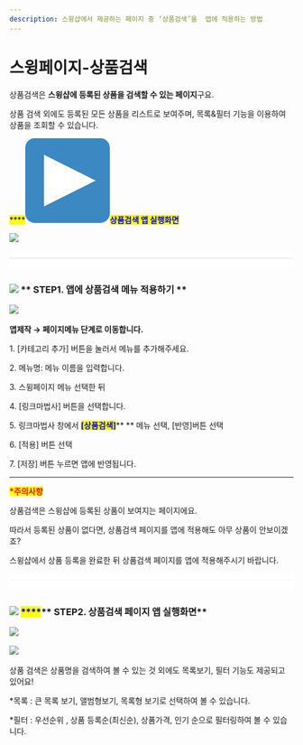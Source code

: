 ```yaml
---
description: 스윙샵에서 제공하는 페이지 중 ‘상품검색’을  앱에 적용하는 방법
---
```


# 스윙페이지-상품검색

상품검색은 **스윙샵에 등록된 상품을 검색할 수 있는 페이지**구요.

상품 검색 외에도 등록된 모든 상품을 리스트로 보여주며, 목록&필터 기능을 이용하여 상품을 조회할 수 있습니다.&#x20;

<mark style="color:blue;">****</mark><img src="../../.gitbook/assets/image (3) (1).png" alt="" data-size="line"><mark style="color:blue;">**상품검색 앱 실행화면**</mark>

![](https://wp.swing2app.co.kr/wp-content/uploads/2021/02/%EC%83%81%ED%92%88%EA%B2%80%EC%83%89.png)

![](<../../.gitbook/assets/구분선 (1) (1).PNG>)

### <mark style="color:blue;"></mark>![](https://wp.swing2app.co.kr/wp-content/uploads/2020/04/%EB%8B%A8%EB%9D%BD1-1.png) <mark style="color:blue;">****</mark>** STEP1. 앱에 상품검색 메뉴 적용하기 **<mark style="color:blue;">****</mark>&#x20;

![](https://wp.swing2app.co.kr/wp-content/uploads/2021/02/%EC%83%81%ED%92%88%EA%B2%80%EC%83%891.png)

**앱제작  → 페이지메뉴 단계로 이동합니다.**

1\. \[카테고리 추가] 버튼을 눌러서 메뉴를 추가해주세요.&#x20;

2\. 메뉴명: 메뉴 이름을 입력합니다.

3\. 스윙페이지 메뉴 선택한 뒤

4\. \[링크마법사] 버튼을 선택합니다.

5\. 링크마법사 창에서 <mark style="color:blue;">**\[상품검색]**</mark>** ** 메뉴 선택, \[반영]버튼 선택

6\. \[적용] 버튼 선택

7\. \[저장] 버튼 누르면 앱에 반영됩니다.

***

<mark style="color:red;">**\*주의사항**</mark>&#x20;

상품검색은 스윙샵에 등록된 상품이 보여지는 페이지에요.&#x20;

따라서 등록된 상품이 없다면, 상품검색 페이지를 앱에 적용해도 아무 상품이 안보이겠죠?

스윙샵에서 상품 등록을 완료한 뒤 상품검색 페이지를 앱에 적용해주시기 바랍니다.&#x20;

![](<../../.gitbook/assets/구분선 (1) (1).PNG>)

### <mark style="color:blue;"></mark>![](https://wp.swing2app.co.kr/wp-content/uploads/2020/04/%EB%8B%A8%EB%9D%BD1-1.png) <mark style="color:blue;">****</mark>** STEP2. 상품검색 페이지 앱 실행화면**

![](https://wp.swing2app.co.kr/wp-content/uploads/2021/02/%EB%85%B9%ED%99%94\_2021\_02\_17\_17\_34\_18\_503.gif)

![](https://wp.swing2app.co.kr/wp-content/uploads/2021/02/%EB%85%B9%ED%99%94\_2021\_02\_17\_17\_29\_01\_325.gif)

상품 검색은 상품명을 검색하여 볼 수 있는 것 외에도 목록보기, 필터 기능도 제공되고 있어요!

\*목록 : 큰 목록 보기, 앨범형보기, 목록형 보기로 선택하여 볼 수 있습니다.&#x20;

\*필터 : 우선순위 , 상품 등록순(최신순), 상품가격, 인기 순으로 필터링하여 볼 수 있습니다.&#x20;

